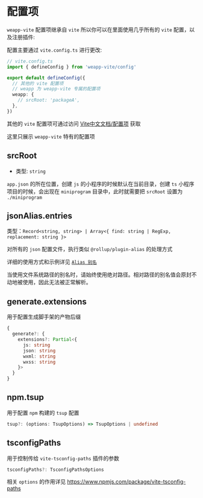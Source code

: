 # 配置项

`weapp-vite` 配置项继承自 `vite` 所以你可以在里面使用几乎所有的 `vite` 配置，以及注册插件:

配置主要通过 `vite.config.ts` 进行更改:

```ts
// vite.config.ts
import { defineConfig } from 'weapp-vite/config'

export default defineConfig({
  // 其他的 vite 配置项
  // weapp 为 weapp-vite 专属的配置项
  weapp: {
    // srcRoot: 'packageA',
  },
})
```

其他的 `vite` 配置项可通过访问 [Vite中文文档/配置项](https://cn.vitejs.dev/config/) 获取

这里只展示 `weapp-vite` 特有的配置项

## srcRoot

- 类型: `string`

`app.json` 的所在位置，创建 `js` 的小程序的时候默认在当前目录，创建 `ts` 小程序项目的时候，会出现在 `miniprogram` 目录中，此时就需要把 `srcRoot` 设置为 `./miniprogram`

<!-- ## watch

- 类型: `object`

通过此选项可以自定义 `watch` 的配置，可传入一个 `chokidar` 配置，[参考配置](https://www.npmjs.com/package/chokidar)

常用为，可通过传入 `paths` 字符串数组来进行文件的额外监听 -->

## jsonAlias.entries

类型：`Record<string, string> | Array<{ find: string | RegExp, replacement: string }>`

对所有的 `json` 配置文件，执行类似 `@rollup/plugin-alias` 的处理方式

详细的使用方式和示例详见 [`Alias 别名`](/guide/alias#json-别名)

当使用文件系统路径的别名时，请始终使用绝对路径。相对路径的别名值会原封不动地被使用，因此无法被正常解析。

## generate.extensions

用于配置生成脚手架的产物后缀

```ts
{
  generate?: {
    extensions?: Partial<{
      js: string
      json: string
      wxml: string
      wxss: string
    }>
  }
}
```

## npm.tsup

用于配置 `npm` 构建的 `tsup` 配置

```ts
tsup?: (options: TsupOptions) => TsupOptions | undefined
```

## tsconfigPaths

用于控制传给 `vite-tsconfig-paths` 插件的参数

```ts
tsconfigPaths?: TsconfigPathsOptions
```

相关 `options` 的作用详见 https://www.npmjs.com/package/vite-tsconfig-paths